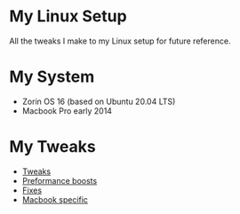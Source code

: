 # My Linux Setup
All the tweaks I make to my Linux setup for future reference.

# My System 
- Zorin OS 16 (based on Ubuntu 20.04 LTS)
- Macbook Pro early 2014

# My Tweaks
- [Tweaks](Tweaks.md)
- [Preformance boosts](PreformanceBoosts.md)
- [Fixes](Fixes.md)
- [Macbook specific](MacbookSpecific.md)
